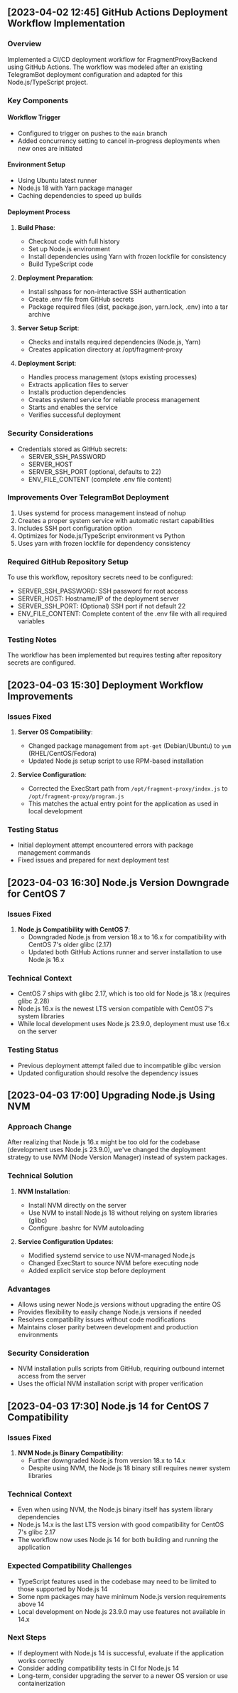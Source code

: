 ## [2023-04-02 12:45] GitHub Actions Deployment Workflow Implementation

### Overview
Implemented a CI/CD deployment workflow for FragmentProxyBackend using GitHub Actions. The workflow was modeled after an existing TelegramBot deployment configuration and adapted for this Node.js/TypeScript project.

### Key Components

#### Workflow Trigger
- Configured to trigger on pushes to the `main` branch
- Added concurrency setting to cancel in-progress deployments when new ones are initiated

#### Environment Setup
- Using Ubuntu latest runner
- Node.js 18 with Yarn package manager
- Caching dependencies to speed up builds

#### Deployment Process
1. **Build Phase**:
   - Checkout code with full history
   - Set up Node.js environment
   - Install dependencies using Yarn with frozen lockfile for consistency
   - Build TypeScript code

2. **Deployment Preparation**:
   - Install sshpass for non-interactive SSH authentication
   - Create .env file from GitHub secrets
   - Package required files (dist, package.json, yarn.lock, .env) into a tar archive

3. **Server Setup Script**:
   - Checks and installs required dependencies (Node.js, Yarn)
   - Creates application directory at /opt/fragment-proxy

4. **Deployment Script**:
   - Handles process management (stops existing processes)
   - Extracts application files to server
   - Installs production dependencies
   - Creates systemd service for reliable process management
   - Starts and enables the service
   - Verifies successful deployment

### Security Considerations
- Credentials stored as GitHub secrets:
  - SERVER_SSH_PASSWORD
  - SERVER_HOST
  - SERVER_SSH_PORT (optional, defaults to 22)
  - ENV_FILE_CONTENT (complete .env file content)

### Improvements Over TelegramBot Deployment
1. Uses systemd for process management instead of nohup
2. Creates a proper system service with automatic restart capabilities
3. Includes SSH port configuration option
4. Optimizes for Node.js/TypeScript environment vs Python
5. Uses yarn with frozen lockfile for dependency consistency

### Required GitHub Repository Setup
To use this workflow, repository secrets need to be configured:
- SERVER_SSH_PASSWORD: SSH password for root access
- SERVER_HOST: Hostname/IP of the deployment server
- SERVER_SSH_PORT: (Optional) SSH port if not default 22
- ENV_FILE_CONTENT: Complete content of the .env file with all required variables

### Testing Notes
The workflow has been implemented but requires testing after repository secrets are configured.

## [2023-04-03 15:30] Deployment Workflow Improvements

### Issues Fixed
1. **Server OS Compatibility**: 
   - Changed package management from `apt-get` (Debian/Ubuntu) to `yum` (RHEL/CentOS/Fedora)
   - Updated Node.js setup script to use RPM-based installation

2. **Service Configuration**:
   - Corrected the ExecStart path from `/opt/fragment-proxy/index.js` to `/opt/fragment-proxy/program.js`
   - This matches the actual entry point for the application as used in local development

### Testing Status
- Initial deployment attempt encountered errors with package management commands
- Fixed issues and prepared for next deployment test 

## [2023-04-03 16:30] Node.js Version Downgrade for CentOS 7

### Issues Fixed
1. **Node.js Compatibility with CentOS 7**:
   - Downgraded Node.js from version 18.x to 16.x for compatibility with CentOS 7's older glibc (2.17)
   - Updated both GitHub Actions runner and server installation to use Node.js 16.x

### Technical Context
- CentOS 7 ships with glibc 2.17, which is too old for Node.js 18.x (requires glibc 2.28)
- Node.js 16.x is the newest LTS version compatible with CentOS 7's system libraries
- While local development uses Node.js 23.9.0, deployment must use 16.x on the server

### Testing Status
- Previous deployment attempt failed due to incompatible glibc version
- Updated configuration should resolve the dependency issues

## [2023-04-03 17:00] Upgrading Node.js Using NVM

### Approach Change
After realizing that Node.js 16.x might be too old for the codebase (development uses Node.js 23.9.0), we've changed the deployment strategy to use NVM (Node Version Manager) instead of system packages.

### Technical Solution
1. **NVM Installation**:
   - Install NVM directly on the server
   - Use NVM to install Node.js 18 without relying on system libraries (glibc)
   - Configure .bashrc for NVM autoloading

2. **Service Configuration Updates**:
   - Modified systemd service to use NVM-managed Node.js
   - Changed ExecStart to source NVM before executing node
   - Added explicit service stop before deployment

### Advantages
- Allows using newer Node.js versions without upgrading the entire OS
- Provides flexibility to easily change Node.js versions if needed
- Resolves compatibility issues without code modifications
- Maintains closer parity between development and production environments

### Security Consideration
- NVM installation pulls scripts from GitHub, requiring outbound internet access from the server
- Uses the official NVM installation script with proper verification

## [2023-04-03 17:30] Node.js 14 for CentOS 7 Compatibility

### Issues Fixed
1. **NVM Node.js Binary Compatibility**:
   - Further downgraded Node.js from version 18.x to 14.x
   - Despite using NVM, the Node.js 18 binary still requires newer system libraries

### Technical Context
- Even when using NVM, the Node.js binary itself has system library dependencies
- Node.js 14.x is the last LTS version with good compatibility for CentOS 7's glibc 2.17
- The workflow now uses Node.js 14 for both building and running the application

### Expected Compatibility Challenges
- TypeScript features used in the codebase may need to be limited to those supported by Node.js 14
- Some npm packages may have minimum Node.js version requirements above 14
- Local development on Node.js 23.9.0 may use features not available in 14.x

### Next Steps
- If deployment with Node.js 14 is successful, evaluate if the application works correctly
- Consider adding compatibility tests in CI for Node.js 14
- Long-term, consider upgrading the server to a newer OS version or use containerization 